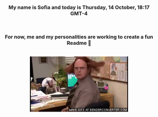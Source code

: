 


<div align="center">
<h3 >My name is Sofia and today is Thursday, 14 October, 18:17 GMT-4</h3><br>
<h3 >For now, me and my personalities are working to create a fun Readme 👋
</h3><br>
<img src='img/dwight.gif' alt='working...'/>
</div>

